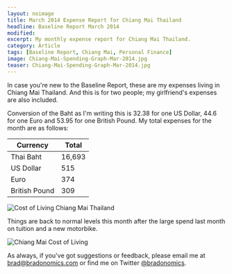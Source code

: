 ```yaml
---
layout: noimage
title: March 2014 Expense Report for Chiang Mai Thailand
headline: Baseline Report March 2014
modified:
excerpt: My monthly expense report for Chiang Mai Thailand.
category: Article
tags: [Baseline Report, Chiang Mai, Personal Finance]
image: Chiang-Mai-Spending-Graph-Mar-2014.jpg
teaser: Chiang-Mai-Spending-Graph-Mar-2014.jpg
---
```


In case you're new to the Baseline Report, these are my expenses living in Chiang Mai Thailand. And this is for two people; my girlfriend's expenses are also included.

Conversion of the Baht as I'm writing this is 32.38 for one US Dollar, 44.6 for one Euro and 53.95 for one British Pound. My total expenses for the month are as follows:

|Currency     |Total |
|-------------|------|
|Thai Baht    |16,693|
|US Dollar    |515   |
|Euro         |374   |
|British Pound|309   |

![Cost of Living Chiang Mai Thailand](http://bradonomics.com/images/Chiang-Mai-Spending-Category-List-Mar-2014.jpg)

Things are back to normal levels this month after the large spend last month on tuition and a new motorbike.

![Chiang Mai Cost of Living](http://bradonomics.com/images/Chiang-Mai-Spending-Graph-Mar-2014.jpg)

As always, if you've got suggestions or feedback, please email me at brad@bradonomics.com or find me on Twitter [@bradonomics](https://twitter.com/bradonomics).